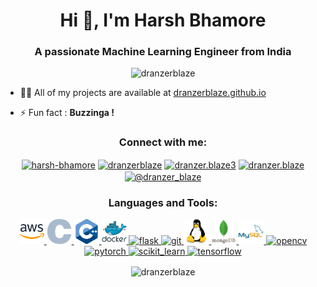 <h1 align="center">Hi 👋, I'm Harsh Bhamore</h1>
<h3 align="center">A passionate Machine Learning Engineer from India</h3>

<p align="center"> <img src="https://komarev.com/ghpvc/?username=dranzerblaze&label=Visitor%20Count&color=ff0000&style=flat" alt="dranzerblaze" /> </p>

- 👨‍💻 All of my projects are available at [dranzerblaze.github.io](dranzerblaze.github.io)

- ⚡ Fun fact : **Buzzinga !**

<h3 align="center">Connect with me:</h3>
<p align="center">
<a href="https://linkedin.com/in/harsh-bhamore" target="blank"><img align="center" src="https://cdn.jsdelivr.net/npm/simple-icons@3.0.1/icons/linkedin.svg" alt="harsh-bhamore" height="30" width="40" /></a>
<a href="https://kaggle.com/dranzerblaze" target="blank"><img align="center" src="https://cdn.jsdelivr.net/npm/simple-icons@3.0.1/icons/kaggle.svg" alt="dranzerblaze" height="30" width="40" /></a>
<a href="https://fb.com/dranzer.blaze3" target="blank"><img align="center" src="https://cdn.jsdelivr.net/npm/simple-icons@3.0.1/icons/facebook.svg" alt="dranzer.blaze3" height="30" width="40" /></a>
<a href="https://instagram.com/dranzer.blaze" target="blank"><img align="center" src="https://cdn.jsdelivr.net/npm/simple-icons@3.0.1/icons/instagram.svg" alt="dranzer.blaze" height="30" width="40" /></a>
<a href="https://www.hackerearth.com/@dranzer_blaze" target="blank"><img align="center" src="https://cdn.jsdelivr.net/npm/simple-icons@3.0.1/icons/hackerearth.svg" alt="@dranzer_blaze" height="30" width="40" /></a>
</p>

<h3 align="center">Languages and Tools:</h3>
<p align="center"> <a href="https://aws.amazon.com" target="_blank"> <img src="https://raw.githubusercontent.com/devicons/devicon/master/icons/amazonwebservices/amazonwebservices-original-wordmark.svg" alt="aws" width="40" height="40" padding = 10px /> </a> <a href="https://www.cprogramming.com/" target="_blank"> <img src="https://raw.githubusercontent.com/devicons/devicon/master/icons/c/c-original.svg" alt="c" width="40" height="40"/> </a> <a href="https://www.w3schools.com/cpp/" target="_blank"> <img src="https://raw.githubusercontent.com/devicons/devicon/master/icons/cplusplus/cplusplus-original.svg" alt="cplusplus" width="40" height="40"/> </a> <a href="https://www.docker.com/" target="_blank"> <img src="https://raw.githubusercontent.com/devicons/devicon/master/icons/docker/docker-original-wordmark.svg" alt="docker" width="40" height="40"/> </a> <a href="https://flask.palletsprojects.com/" target="_blank"> <img src="https://www.vectorlogo.zone/logos/pocoo_flask/pocoo_flask-icon.svg" alt="flask" width="40" height="40"/> </a> <a href="https://git-scm.com/" target="_blank"> <img src="https://www.vectorlogo.zone/logos/git-scm/git-scm-icon.svg" alt="git" width="40" height="40"/> </a> <a href="https://www.linux.org/" target="_blank"> <img src="https://raw.githubusercontent.com/devicons/devicon/master/icons/linux/linux-original.svg" alt="linux" width="40" height="40"/> </a> <a href="https://www.mongodb.com/" target="_blank"> <img src="https://raw.githubusercontent.com/devicons/devicon/master/icons/mongodb/mongodb-original-wordmark.svg" alt="mongodb" width="40" height="40"/> </a> <a href="https://www.mysql.com/" target="_blank"> <img src="https://raw.githubusercontent.com/devicons/devicon/master/icons/mysql/mysql-original-wordmark.svg" alt="mysql" width="40" height="40"/> </a> <a href="https://opencv.org/" target="_blank"> <img src="https://www.vectorlogo.zone/logos/opencv/opencv-icon.svg" alt="opencv" width="40" height="40"/> </a> <a href="https://pytorch.org/" target="_blank"> <img src="https://www.vectorlogo.zone/logos/pytorch/pytorch-icon.svg" alt="pytorch" width="40" height="40"/> </a> <a href="https://scikit-learn.org/" target="_blank"> <img src="https://upload.wikimedia.org/wikipedia/commons/0/05/Scikit_learn_logo_small.svg" alt="scikit_learn" width="40" height="40"/> </a> <a href="https://www.tensorflow.org" target="_blank"> <img src="https://www.vectorlogo.zone/logos/tensorflow/tensorflow-icon.svg" alt="tensorflow" width="40" height="40"/> </a> </p>

<p align="center"><img align="center" src="https://github-readme-stats.vercel.app/api/top-langs?username=dranzerblaze&show_icons=true&theme=dracula&cache_seconds=1800&locale=en&layout=compact" alt="dranzerblaze" /></p>
